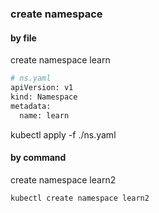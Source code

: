 ### create namespace
#### by file
create namespace learn
```bash
# ns.yaml
apiVersion: v1
kind: Namespace
metadata:
  name: learn
```
kubectl apply -f ./ns.yaml
#### by command
create namespace learn2
```bash
kubectl create namespace learn2
```